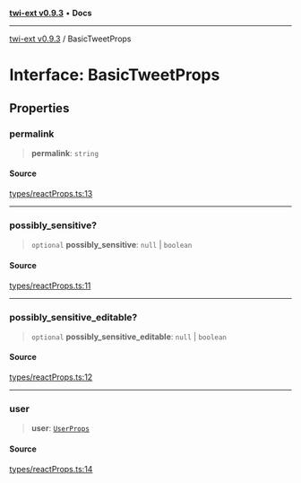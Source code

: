 [**twi-ext v0.9.3**](../README.md) • **Docs**

***

[twi-ext v0.9.3](../README.md) / BasicTweetProps

# Interface: BasicTweetProps

## Properties

### permalink

> **permalink**: `string`

#### Source

[types/reactProps.ts:13](https://github.com/Robot-Inventor/twi-ext/blob/6c91aae66ad634f349723b87c0eb4cc3a0f695ff/src/types/reactProps.ts#L13)

***

### possibly\_sensitive?

> `optional` **possibly\_sensitive**: `null` \| `boolean`

#### Source

[types/reactProps.ts:11](https://github.com/Robot-Inventor/twi-ext/blob/6c91aae66ad634f349723b87c0eb4cc3a0f695ff/src/types/reactProps.ts#L11)

***

### possibly\_sensitive\_editable?

> `optional` **possibly\_sensitive\_editable**: `null` \| `boolean`

#### Source

[types/reactProps.ts:12](https://github.com/Robot-Inventor/twi-ext/blob/6c91aae66ad634f349723b87c0eb4cc3a0f695ff/src/types/reactProps.ts#L12)

***

### user

> **user**: [`UserProps`](UserProps.md)

#### Source

[types/reactProps.ts:14](https://github.com/Robot-Inventor/twi-ext/blob/6c91aae66ad634f349723b87c0eb4cc3a0f695ff/src/types/reactProps.ts#L14)

